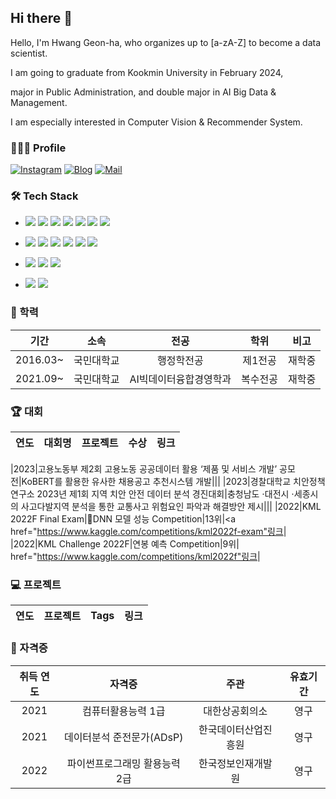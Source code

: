 ## Hi there 👋

Hello, I'm Hwang Geon-ha, who organizes up to [a-zA-Z] to become a data scientist.

I am going to graduate from Kookmin University in February 2024,

major in Public Administration, and double major in AI Big Data & Management.

I am especially interested in Computer Vision & Recommender System.

### 🙍🏻‍♂️ Profile
[![Instagram](https://img.shields.io/badge/Instagram-dd2a7b?style=flat-square&logo=Instagram&logoColor=white)](https://instagram.com/9e0na?igshid=MmIzYWVlNDQ5Yg==) 
[![Blog](https://img.shields.io/badge/Velog-339933?style=flat-square&logo=Tistory&logoColor=white)](https://my-sticalnd.tistory.com/)
[![Mail](https://img.shields.io/badge/gjunha8147@kookmin.ac.kr-02303A?style=flat-square&logo=Gmail&logoColor=white)](gunha8147@kookmin.ac.kr)

### 🛠 Tech Stack
- <img src="https://img.shields.io/badge/Python-3776AB?style=flat&logo=Python&logoColor=white"/> <img src="https://img.shields.io/badge/Pytorch-EE4C2C?style=flat&logo=Pytorch&logoColor=white"/> <img src="https://img.shields.io/badge/SQL-4479A1?style=flat&logo=MySQL&logoColor=white"/> <img src="https://img.shields.io/badge/Git-F05032?style=flat&logo=Git&logoColor=white"/> <img src="https://img.shields.io/badge/Tableau-E97627?style=flat&logo=Tableau&logoColor=white"/> <img src="https://img.shields.io/badge/R-276DC3?style=flat-square&logo=R&logoColor=white"/> <img src="https://img.shields.io/badge/QGIS-589632?style=flat-square&logo=Qgis&logoColor=white"/>

- <img src="https://img.shields.io/badge/Jupyter-F37626?style=flat-square&logo=Jupyter&logoColor=white"/>  <img src="https://img.shields.io/badge/Anaconda-44A833?style=flat-square&logo=Anaconda&logoColor=white"/> <img src="https://img.shields.io/badge/PyCharm-000000?style=flat-square&logo=PyCharm&logoColor=white"/> <img src="https://img.shields.io/badge/VSCode-007ACC?style=flat-square&logo=Visual Studio Code&logoColor=white"/>  <img src="https://img.shields.io/badge/Google Colab-F9AB00?style=flat-square&logo=Google Colab&logoColor=white"/> <img src="https://img.shields.io/badge/Streamlit-FF4B4B?style=flat-square&logo=Streamlit&logoColor=white"/> 


- <img src="https://img.shields.io/badge/Github-181717?style=flat&logo=Github&logoColor=white"/>  <img src="https://img.shields.io/badge/Slack-4A154B?style=flat&logo=Slack&logoColor=white"/> <img src="https://img.shields.io/badge/Notion-000000?style=flat&logo=Notion&logoColor=white"/>

- <img src="https://img.shields.io/badge/Mac-DD0031?style=flat&logo=Macos&logoColor=white"/> <img src="https://img.shields.io/badge/Window-0078D6?style=flat&logo=Windows&logoColor=white"/> 

### 📝 학력
|기간|소속|전공|학위|비고|
|:---:|:---:|:---:|:---:|:---:|
|2016.03~|국민대학교|행정학전공|제1전공|재학중|
|2021.09~|국민대학교|AI빅데이터융합경영학과|복수전공|재학중|

### 🏆 대회
|연도|대회명|프로젝트|수상|링크|
|:---:|:---:|:---:|:---:|:---:|

|2023|고용노동부 제2회 고용노동 공공데이터 활용 ‘제품 및 서비스 개발’ 공모전|KoBERT를 활용한 유사한 채용공고 추천시스템 개발|||
|2023|경찰대학교 치안정책연구소 2023년 제1회 지역 치안 안전 데이터 분석 경진대회|충청남도 ⋅대전시 ⋅세종시의 사고다발지역 분석을 통한 교통사고 위험요인 파악과 해결방안 제시|||
|2022|KML 2022F Final Exam|DNN 모델 성능 Competition|13위|<a href="https://www.kaggle.com/competitions/kml2022f-exam"링크</a>|
|2022|KML Challenge 2022F|연봉 예측 Competition|9위|<a> href="https://www.kaggle.com/competitions/kml2022f"링크</a>|

### 💻 프로젝트
|연도|프로젝트|Tags|링크|
|:---:|:---:|:---:|:---:|

### 📜 자격증
|취득 연도|자격증|주관|유효기간|
|:---:|:---:|:---:|:---:|
|2021|컴퓨터활용능력 1급|대한상공회의소|영구|
|2021|데이터분석 준전문가(ADsP)|한국데이터산업진흥원|영구|
|2022|파이썬프로그래밍 활용능력 2급|한국정보인재개발원|영구|


